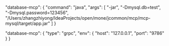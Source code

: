 "database-mcp": {
"command": "java",
"args": [
"-jar",
"-Dmysql.db=test",
"-Dmysql.password=123456",
"/Users/zhangzhiyong/IdeaProjects/open/mone/jcommon/mcp/mcp-mysql/target/app.jar"
]
}

"database-mcp": {
"type": "grpc",
"env": {
"host": "127.0.0.1",
"port": "9786"
}
}